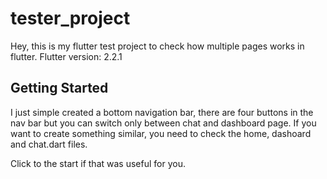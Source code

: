 # tester_project

Hey, this is my flutter test project to check how multiple pages works in flutter.
Flutter version: 2.2.1

## Getting Started

I just simple created a bottom navigation bar, there are four buttons in the nav bar but you can switch only between chat and dashboard page.
If you want to create something similar, you need to check the home, dashoard and chat.dart files.

Click to the start if that was useful for you.
